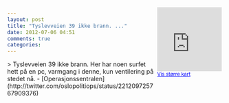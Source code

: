 ```yaml
---
layout: post
title: "Tyslevveien 39 ikke brann. ..."
date: 2012-07-06 04:51
comments: true
categories: 
---
```

<div style="float:right; margin:5px; position:relative;top:-130px;"><iframe width="150" height="150" frameborder="0" scrolling="no" marginheight="0" marginwidth="0" src="http://maps.google.com/maps?q=Tyslevveien%0A,+Oslo&hl=no&t=m&z=14&output=embed&iwloc=&"></iframe><br/><small><a href="http://maps.google.com/maps?q=Tyslevveien%0A,+Oslo&hl=no&t=m&z=14&source=embed&iwloc=A" style="color:#0000FF;text-align:left" target="_new">Vis st&oslash;rre kart</a></small></div>
> Tyslevveien 39 ikke brann. Her har noen surfet hett på en pc, varmgang i denne, kun ventilering på stedet nå. 
- [Operasjonssentralen](http://twitter.com/oslopolitiops/status/221209725767909376)
